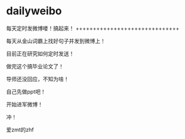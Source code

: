 # dailyweibo
每天定时发微博喽！搞起来！
++++++++++++++++++++++++++++++


每天从金山词霸上找好句子并发到微博上！

目前正在研究如何定时发送！

做完这个搞毕业论文了！

导师还没回应，不知为啥！

自己先做ppt吧！

开始进军微博！

冲！

爱zmt的zhf
